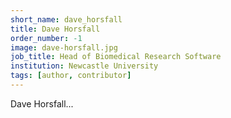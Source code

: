 ```yaml
---
short_name: dave_horsfall
title: Dave Horsfall
order_number: -1
image: dave-horsfall.jpg
job_title: Head of Biomedical Research Software
institution: Newcastle University
tags: [author, contributor]
---
```


Dave Horsfall...
